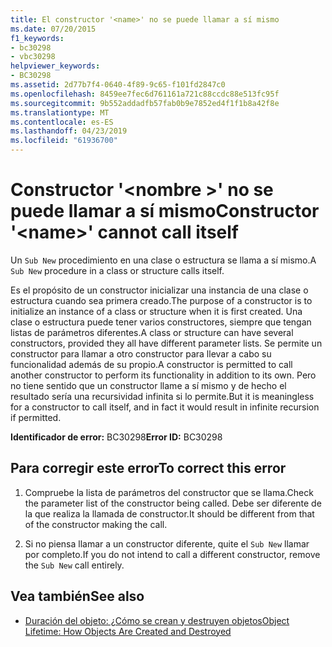 ```yaml
---
title: El constructor '<name>' no se puede llamar a sí mismo
ms.date: 07/20/2015
f1_keywords:
- bc30298
- vbc30298
helpviewer_keywords:
- BC30298
ms.assetid: 2d77b7f4-0640-4f89-9c65-f101fd2847c0
ms.openlocfilehash: 8459ee7fec6d761161a721c88ccdc88e513fc95f
ms.sourcegitcommit: 9b552addadfb57fab0b9e7852ed4f1f1b8a42f8e
ms.translationtype: MT
ms.contentlocale: es-ES
ms.lasthandoff: 04/23/2019
ms.locfileid: "61936700"
---
```

# <a name="constructor-name-cannot-call-itself"></a><span data-ttu-id="3f090-102">Constructor '\<nombre >' no se puede llamar a sí mismo</span><span class="sxs-lookup"><span data-stu-id="3f090-102">Constructor '\<name>' cannot call itself</span></span>
<span data-ttu-id="3f090-103">Un `Sub New` procedimiento en una clase o estructura se llama a sí mismo.</span><span class="sxs-lookup"><span data-stu-id="3f090-103">A `Sub New` procedure in a class or structure calls itself.</span></span>  
  
 <span data-ttu-id="3f090-104">Es el propósito de un constructor inicializar una instancia de una clase o estructura cuando sea primera creado.</span><span class="sxs-lookup"><span data-stu-id="3f090-104">The purpose of a constructor is to initialize an instance of a class or structure when it is first created.</span></span> <span data-ttu-id="3f090-105">Una clase o estructura puede tener varios constructores, siempre que tengan listas de parámetros diferentes.</span><span class="sxs-lookup"><span data-stu-id="3f090-105">A class or structure can have several constructors, provided they all have different parameter lists.</span></span> <span data-ttu-id="3f090-106">Se permite un constructor para llamar a otro constructor para llevar a cabo su funcionalidad además de su propio.</span><span class="sxs-lookup"><span data-stu-id="3f090-106">A constructor is permitted to call another constructor to perform its functionality in addition to its own.</span></span> <span data-ttu-id="3f090-107">Pero no tiene sentido que un constructor llame a sí mismo y de hecho el resultado sería una recursividad infinita si lo permite.</span><span class="sxs-lookup"><span data-stu-id="3f090-107">But it is meaningless for a constructor to call itself, and in fact it would result in infinite recursion if permitted.</span></span>  
  
 <span data-ttu-id="3f090-108">**Identificador de error:** BC30298</span><span class="sxs-lookup"><span data-stu-id="3f090-108">**Error ID:** BC30298</span></span>  
  
## <a name="to-correct-this-error"></a><span data-ttu-id="3f090-109">Para corregir este error</span><span class="sxs-lookup"><span data-stu-id="3f090-109">To correct this error</span></span>  
  
1. <span data-ttu-id="3f090-110">Compruebe la lista de parámetros del constructor que se llama.</span><span class="sxs-lookup"><span data-stu-id="3f090-110">Check the parameter list of the constructor being called.</span></span> <span data-ttu-id="3f090-111">Debe ser diferente de la que realiza la llamada de constructor.</span><span class="sxs-lookup"><span data-stu-id="3f090-111">It should be different from that of the constructor making the call.</span></span>  
  
2. <span data-ttu-id="3f090-112">Si no piensa llamar a un constructor diferente, quite el `Sub New` llamar por completo.</span><span class="sxs-lookup"><span data-stu-id="3f090-112">If you do not intend to call a different constructor, remove the `Sub New` call entirely.</span></span>  
  
## <a name="see-also"></a><span data-ttu-id="3f090-113">Vea también</span><span class="sxs-lookup"><span data-stu-id="3f090-113">See also</span></span>

- [<span data-ttu-id="3f090-114">Duración del objeto: ¿Cómo se crean y destruyen objetos</span><span class="sxs-lookup"><span data-stu-id="3f090-114">Object Lifetime: How Objects Are Created and Destroyed</span></span>](../../../visual-basic/programming-guide/language-features/objects-and-classes/object-lifetime-how-objects-are-created-and-destroyed.md)
